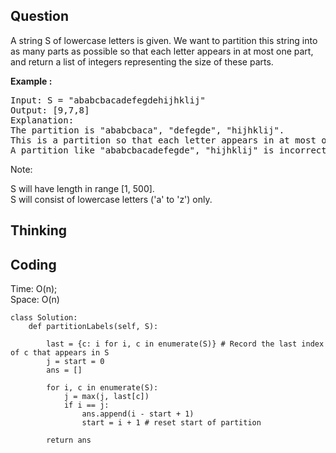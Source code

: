 ## Question
A string S of lowercase letters is given. We want to partition this string into as many parts as possible so that each letter appears in at most one part, and return a list of integers representing the size of these parts.

**Example :**   
<pre>
Input: S = "ababcbacadefegdehijhklij"
Output: [9,7,8]
Explanation:
The partition is "ababcbaca", "defegde", "hijhklij".
This is a partition so that each letter appears in at most one part.
A partition like "ababcbacadefegde", "hijhklij" is incorrect, because it splits S into less parts.
</pre>

Note:<br>

S will have length in range [1, 500].<br>
S will consist of lowercase letters ('a' to 'z') only.

## Thinking


## Coding
Time: O(n); <br>
Space: O(n)
```python3
class Solution:
    def partitionLabels(self, S):
        
        last = {c: i for i, c in enumerate(S)} # Record the last index of c that appears in S
        j = start = 0
        ans = []
        
        for i, c in enumerate(S):
            j = max(j, last[c]) 
            if i == j:
                ans.append(i - start + 1)
                start = i + 1 # reset start of partition
            
        return ans
```

